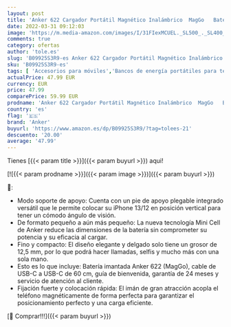 ```yaml
---
layout: post
title: 'Anker 622 Cargador Portátil Magnético Inalámbrico  MagGo   Batería Externa inalámbrico Plegable de 5000 mAh y USB C para iPhone 13/12  Gris interestelar '
date: 2022-03-31 09:12:03
image: 'https://m.media-amazon.com/images/I/31FIexMCUEL._SL500_._SL400_.jpg'
comments: true
category: ofertas
author: 'tole.es'
slug: 'B09925S3R9-es Anker 622 Cargador Portátil Magnético Inalámbrico MagGo...'
sku: 'B09925S3R9-es'
tags: [ 'Accesorios para móviles','Bancos de energía portátiles para teléfonos móviles','Cargadores para móviles','Comunicación móvil y accesorios','Electrónica','anker','iphone', ]
actualPrice: 47.99 EUR
currency: EUR
price: 47.99
comparePrice: 59.99 EUR
prodname: 'Anker 622 Cargador Portátil Magnético Inalámbrico  MagGo   Batería Externa inalámbrico Plegable de 5000 mAh y USB C para iPhone 13/12  Gris interestelar '
country: 'es'
flag: '🇪🇸'
brand: 'Anker'
buyurl: 'https://www.amazon.es/dp/B09925S3R9/?tag=tolees-21'
descuento: '20.00'
average: '47.99'
---
```


Tienes [{{< param title >}}]({{< param buyurl >}}) aqui!

[![{{< param prodname >}}]({{< param image >}})]({{< param buyurl >}})

🔎:

- Modo soporte de apoyo: Cuenta con un pie de apoyo plegable integrado versátil que le permite colocar su iPhone 13/12 en posición vertical para tener un cómodo ángulo de visión.
- De formato pequeño a aún más pequeño: La nueva tecnología Mini Cell de Anker reduce las dimensiones de la batería sin comprometer su potencia y su eficacia al cargar.
- Fino y compacto: El diseño elegante y delgado solo tiene un grosor de 12,5 mm, por lo que podrá hacer llamadas, selfis y mucho más con una sola mano.
- Esto es lo que incluye: Batería imantada Anker 622 (MagGo), cable de USB-C a USB-C de 60 cm, guía de bienvenida, garantía de 24 meses y servicio de atención al cliente.
- Fijación fuerte y colocación rápida: El imán de gran atracción acopla el teléfono magnéticamente de forma perfecta para garantizar el posicionamiento perfecto y una carga eficiente.

[🛒 Comprar!!!]({{< param buyurl >}})
